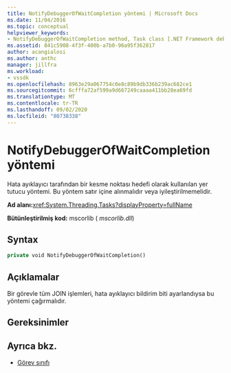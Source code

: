 ```yaml
---
title: NotifyDebuggerOfWaitCompletion yöntemi | Microsoft Docs
ms.date: 11/04/2016
ms.topic: conceptual
helpviewer_keywords:
- NotifyDebuggerOfWaitCompletion method, Task class [.NET Framework debug engines]
ms.assetid: 841c5908-4f3f-400b-a7b0-96a95f362817
author: acangialosi
ms.author: anthc
manager: jillfra
ms.workload:
- vssdk
ms.openlocfilehash: 8963e29a067754c0e8c89b9db336b239ac682ce1
ms.sourcegitcommit: 6cfffa72af599a9d667249caaaa411bb28ea69fd
ms.translationtype: MT
ms.contentlocale: tr-TR
ms.lasthandoff: 09/02/2020
ms.locfileid: "80738338"
---
```

# <a name="notifydebuggerofwaitcompletion-method"></a>NotifyDebuggerOfWaitCompletion yöntemi
Hata ayıklayıcı tarafından bir kesme noktası hedefi olarak kullanılan yer tutucu yöntemi. Bu yöntem satır içine alınmalıdır veya iyileştirilmemelidir.

 **Ad alanı:**<xref:System.Threading.Tasks?displayProperty=fullName>

 **Bütünleştirilmiş kod:** mscorlib ( *mscorlib.dll*)

## <a name="syntax"></a>Syntax

```vb
private void NotifyDebuggerOfWaitCompletion()
```

## <a name="remarks"></a>Açıklamalar
 Bir görevle tüm JOIN işlemleri, hata ayıklayıcı bildirim biti ayarlandıysa bu yöntemi çağırmalıdır.

## <a name="requirements"></a>Gereksinimler

## <a name="see-also"></a>Ayrıca bkz.
- [Görev sınıfı](../../extensibility/debugger/task-class-internal-members.md)
